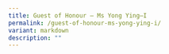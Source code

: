 ```yaml
---
title: Guest of Honour – Ms Yong Ying–I
permalink: /guest-of-honour-ms-yong-ying-i/
variant: markdown
description: ""
---
```

